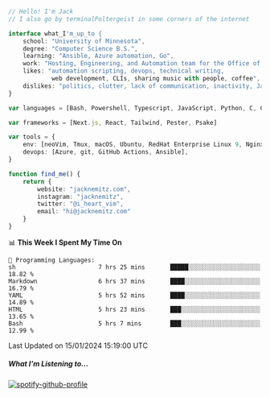 ```typescript
// Hello! I'm Jack
// I also go by terminalPoltergeist in some corners of the internet

interface what_I'm_up_to {
    school: "University of Minnesota",
    degree: "Computer Science B.S.",
    learning: "Ansible, Azure automation, Go",
    work: "Hosting, Engineering, and Automation team for the Office of Information Technology at UMN",
    likes: "automation scripting, devops, technical writing,
            web development, CLIs, sharing music with people, coffee",
    dislikes: "politics, clutter, lack of communication, inactivity, Java",
}

var languages = [Bash, Powershell, Typescript, JavaScript, Python, C, C++]

var frameworks = [Next.js, React, Tailwind, Pester, Psake]

var tools = {
    env: [neoVim, Tmux, macOS, Ubuntu, RedHat Enterprise Linux 9, Nginx, DigitalOcean, Cloudflare],
    devops: [Azure, git, GitHub Actions, Ansible],
}

function find_me() {
    return {
        website: "jacknemitz.com",
        instagram: "jacknemitz",
        twitter: "@i_heart_vim",
        email: "hi@jacknemitz.com"
    }
}
```

<!--START_SECTION:waka-->
📊 **This Week I Spent My Time On** 

```text
💬 Programming Languages: 
sh                       7 hrs 25 mins       █████░░░░░░░░░░░░░░░░░░░░   18.82 % 
Markdown                 6 hrs 37 mins       ████░░░░░░░░░░░░░░░░░░░░░   16.79 % 
YAML                     5 hrs 52 mins       ████░░░░░░░░░░░░░░░░░░░░░   14.89 % 
HTML                     5 hrs 23 mins       ███░░░░░░░░░░░░░░░░░░░░░░   13.65 % 
Bash                     5 hrs 7 mins        ███░░░░░░░░░░░░░░░░░░░░░░   12.99 % 
```


 Last Updated on 15/01/2024 15:19:00 UTC
<!--END_SECTION:waka-->

##### What I'm Listening to...

[![spotify-github-profile](https://spotify-github-profile.vercel.app/api/view?uid=jack.nemitz&cover_image=true&show_offline=true&bar_color=53b14f&bar_color_cover=false&background_color=121212FF)](https://spotify-github-profile.vercel.app/api/view?uid=jack.nemitz&redirect=true)


